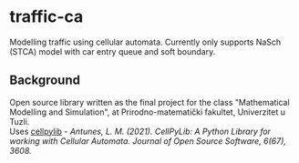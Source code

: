 # traffic-ca
Modelling traffic using cellular automata. Currently only supports NaSch (STCA) model with car entry queue and soft boundary.
## Background
Open source library written as the final project for the class "Mathematical Modelling and Simulation", at Prirodno-matematički fakultet, Univerzitet u Tuzli.\
Uses [cellpylib](https://github.com/lantunes/cellpylib) -  *Antunes, L. M. (2021). CellPyLib: A Python Library for working with Cellular Automata. Journal of Open Source Software, 6(67), 3608.*
